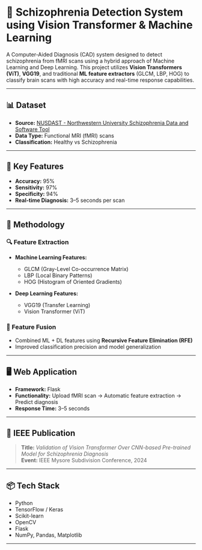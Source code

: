 # 🧠 Schizophrenia Detection System using Vision Transformer & Machine Learning

A Computer-Aided Diagnosis (CAD) system designed to detect schizophrenia from fMRI scans using a hybrid approach of Machine Learning and Deep Learning. This project utilizes **Vision Transformers (ViT)**, **VGG19**, and traditional **ML feature extractors** (GLCM, LBP, HOG) to classify brain scans with high accuracy and real-time response capabilities.

---

## 📊 Dataset  
- **Source:** [NUSDAST - Northwestern University Schizophrenia Data and Software Tool](https://nustast.northwestern.edu)  
- **Data Type:** Functional MRI (fMRI) scans  
- **Classification:** Healthy vs Schizophrenia

---

## 🚀 Key Features  
- **Accuracy:** 95%  
- **Sensitivity:** 97%  
- **Specificity:** 94%  
- **Real-time Diagnosis:** 3–5 seconds per scan

---

## 🧠 Methodology  

### 🔍 Feature Extraction  
- **Machine Learning Features:**  
  - GLCM (Gray-Level Co-occurrence Matrix)  
  - LBP (Local Binary Patterns)  
  - HOG (Histogram of Oriented Gradients)  

- **Deep Learning Features:**  
  - VGG19 (Transfer Learning)  
  - Vision Transformer (ViT)

### 🔁 Feature Fusion  
- Combined ML + DL features using **Recursive Feature Elimination (RFE)**  
- Improved classification precision and model generalization

---

## 🖥 Web Application  
- **Framework:** Flask  
- **Functionality:** Upload fMRI scan → Automatic feature extraction → Predict diagnosis  
- **Response Time:** 3–5 seconds  

---

## 📄 IEEE Publication  
> **Title:** *Validation of Vision Transformer Over CNN-based Pre-trained Model for Schizophrenia Diagnosis*  
> **Event:** IEEE Mysore Subdivision Conference, 2024

---

## 📦 Tech Stack  
- Python  
- TensorFlow / Keras  
- Scikit-learn  
- OpenCV  
- Flask  
- NumPy, Pandas, Matplotlib  

---
